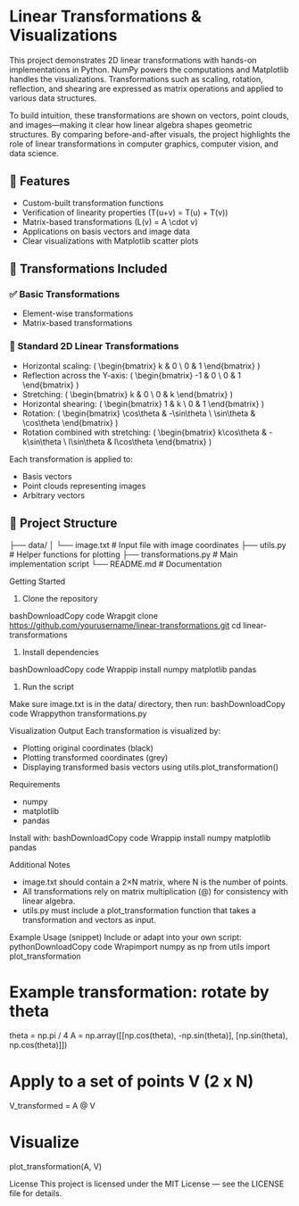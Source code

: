 # Linear Transformations & Visualizations

This project demonstrates 2D linear transformations with hands-on implementations in Python. NumPy powers the computations and Matplotlib handles the visualizations. Transformations such as scaling, rotation, reflection, and shearing are expressed as matrix operations and applied to various data structures.

To build intuition, these transformations are shown on vectors, point clouds, and images—making it clear how linear algebra shapes geometric structures. By comparing before-and-after visuals, the project highlights the role of linear transformations in computer graphics, computer vision, and data science.

## 📌 Features

- Custom-built transformation functions
- Verification of linearity properties \(T(u+v) = T(u) + T(v)\)
- Matrix-based transformations \(L(v) = A \cdot v\)
- Applications on basis vectors and image data
- Clear visualizations with Matplotlib scatter plots

## 🧠 Transformations Included

### ✅ Basic Transformations
- Element-wise transformations
- Matrix-based transformations

### 🔄 Standard 2D Linear Transformations
- Horizontal scaling: \( \begin{bmatrix} k & 0 \\ 0 & 1 \end{bmatrix} \)
- Reflection across the Y-axis: \( \begin{bmatrix} -1 & 0 \\ 0 & 1 \end{bmatrix} \)
- Stretching: \( \begin{bmatrix} k & 0 \\ 0 & k \end{bmatrix} \)
- Horizontal shearing: \( \begin{bmatrix} 1 & k \\ 0 & 1 \end{bmatrix} \)
- Rotation: \( \begin{bmatrix} \cos\theta & -\sin\theta \\ \sin\theta & \cos\theta \end{bmatrix} \)
- Rotation combined with stretching: \( \begin{bmatrix} k\cos\theta & -k\sin\theta \\ l\sin\theta & l\cos\theta \end{bmatrix} \)

Each transformation is applied to:
- Basis vectors
- Point clouds representing images
- Arbitrary vectors

## 📁 Project Structure
├── data/
│   └── image.txt            # Input file with image coordinates
├── utils.py                 # Helper functions for plotting
├── transformations.py       # Main implementation script
└── README.md                # Documentation


Getting Started

1. Clone the repository

bashDownloadCopy code Wrapgit clone https://github.com/yourusername/linear-transformations.git
cd linear-transformations

1. Install dependencies

bashDownloadCopy code Wrappip install numpy matplotlib pandas

1. Run the script

Make sure image.txt is in the data/ directory, then run:
bashDownloadCopy code Wrappython transformations.py

Visualization Output
Each transformation is visualized by:

* Plotting original coordinates (black)
* Plotting transformed coordinates (grey)
* Displaying transformed basis vectors using utils.plot_transformation()


Requirements

* numpy
* matplotlib
* pandas

Install with:
bashDownloadCopy code Wrappip install numpy matplotlib pandas

Additional Notes

* image.txt should contain a 2×N matrix, where N is the number of points.
* All transformations rely on matrix multiplication (@) for consistency with linear algebra.
* utils.py must include a plot_transformation function that takes a transformation and vectors as input.


Example Usage (snippet)
Include or adapt into your own script:
pythonDownloadCopy code Wrapimport numpy as np
from utils import plot_transformation

# Example transformation: rotate by theta
theta = np.pi / 4
A = np.array([[np.cos(theta), -np.sin(theta)],
              [np.sin(theta),  np.cos(theta)]])

# Apply to a set of points V (2 x N)
V_transformed = A @ V

# Visualize
plot_transformation(A, V)

License
This project is licensed under the MIT License — see the LICENSE file for details.


